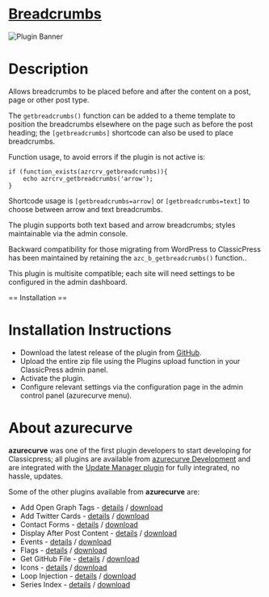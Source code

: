 # [Breadcrumbs](https://development.azurecurve.co.uk/classicpress-plugins/breadcrumbs/)
![Plugin Banner](/assets/pluginimages/banner-1544x500.png)

# Description

Allows breadcrumbs to be placed before and after the content on a post, page or other post type.

The `getbreadcrumbs()` function can be added to a theme template to position the breadcrumbs elsewhere on the page such as before the post heading; the `[getbreadcrumbs]` shortcode can also be used to place breadcrumbs.

Function usage, to avoid errors if the plugin is not active is: 
```
if (function_exists(azrcrv_getbreadcrumbs)){
	echo azrcrv_getbreadcrumbs('arrow');
}
```

Shortcode usage is `[getbreadcrumbs=arrow]` or `[getbreadcrumbs=text]` to choose between arrow and text breadcrumbs.

The plugin supports both text based and arrow breadcrumbs; styles maintainable via the admin console.

Backward compatibility for those migrating from WordPress to ClassicPress has been maintained by retaining the `azc_b_getbreadcrumbs()` function..

This plugin is multisite compatible; each site will need settings to be configured in the admin dashboard.

== Installation ==

# Installation Instructions

 * Download the latest release of the plugin from [GitHub](https://github.com/azurecurve/azrcrv-breadcrumbs/releases/latest/).
 * Upload the entire zip file using the Plugins upload function in your ClassicPress admin panel.
 * Activate the plugin.
 * Configure relevant settings via the configuration page in the admin control panel (azurecurve menu).

# About azurecurve

**azurecurve** was one of the first plugin developers to start developing for Classicpress; all plugins are available from [azurecurve Development](https://development.azurecurve.co.uk/) and are integrated with the [Update Manager plugin](https://directory.classicpress.net/plugins/update-manager) for fully integrated, no hassle, updates.

Some of the other plugins available from **azurecurve** are:
 * Add Open Graph Tags - [details](https://development.azurecurve.co.uk/classicpress-plugins/add-open-graph-tags/) / [download](https://github.com/azurecurve/azrcrv-add-open-graph-tags/releases/latest/)
 * Add Twitter Cards - [details](https://development.azurecurve.co.uk/classicpress-plugins/add-twitter-cards/) / [download](https://github.com/azurecurve/azrcrv-add-twitter-cards/releases/latest/)
 * Contact Forms - [details](https://development.azurecurve.co.uk/classicpress-plugins/contact-forms/) / [download](https://github.com/azurecurve/azrcrv-contact-forms/releases/latest/)
 * Display After Post Content - [details](https://development.azurecurve.co.uk/classicpress-plugins/display-after-post-content/) / [download](https://github.com/azurecurve/azrcrv-display-after-post-content/releases/latest/)
 * Events - [details](https://development.azurecurve.co.uk/classicpress-plugins/events/) / [download](https://github.com/azurecurve/azrcrv-events/releases/latest/)
 * Flags - [details](https://development.azurecurve.co.uk/classicpress-plugins/flags/) / [download](https://github.com/azurecurve/azrcrv-flags/releases/latest/)
 * Get GitHub File - [details](https://development.azurecurve.co.uk/classicpress-plugins/get-github-file/) / [download](https://github.com/azurecurve/azrcrv-get-github-file/releases/latest/)
 * Icons - [details](https://development.azurecurve.co.uk/classicpress-plugins/icons/) / [download](https://github.com/azurecurve/azrcrv-icons/releases/latest/)
 * Loop Injection - [details](https://development.azurecurve.co.uk/classicpress-plugins/loop-injection/) / [download](https://github.com/azurecurve/azrcrv-loop-injection/releases/latest/)
 * Series Index - [details](https://development.azurecurve.co.uk/classicpress-plugins/series-index/) / [download](https://github.com/azurecurve/azrcrv-series-index/releases/latest/)
